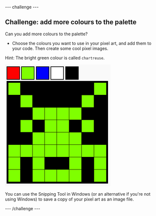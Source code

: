 --- challenge ---
## Challenge: add more colours to the palette

Can you add more colours to the palette?

+ Choose the colours you want to use in your pixel art, and add them to your code. Then create some cool pixel images.

Hint: The bright green colour is called `chartreuse`.

![screenshot](images/pixel-art-final.png)

You can use the Snipping Tool in Windows (or an alternative if you're not using Windows) to save a copy of your pixel art as an image file. 

--- /challenge ---
